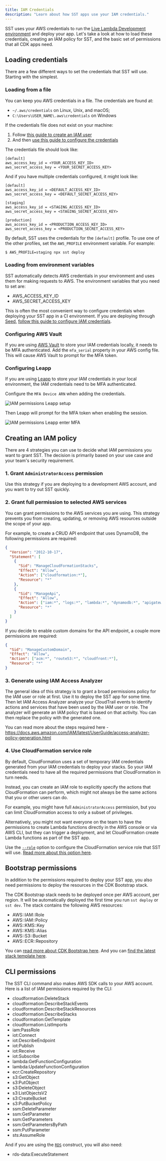 ```yaml
---
title: IAM Credentials
description: "Learn about how SST apps use your IAM credentials."
---
```


SST uses your AWS credentials to run the [Live Lambda Development environment](../live-lambda-development.md) and deploy your app. Let's take a look at how to load these credentials, creating an IAM policy for SST, and the basic set of permissions that all CDK apps need.

## Loading credentials

There are a few different ways to set the credentials that SST will use. Starting with the simplest.

### Loading from a file

You can keep you AWS credentials in a file. The credentials are found at:

- `~/.aws/credentials` on Linux, Unix, and macOS;
- `C:\Users\USER_NAME\.aws\credentials` on Windows

If the credentials file does not exist on your machine:

1. Follow [this guide to create an IAM user](https://sst.dev/chapters/create-an-iam-user.html)
2. And then [use this guide to configure the credentials](https://sst.dev/chapters/configure-the-aws-cli.html)

The credentials file should look like:

```
[default]
aws_access_key_id = <YOUR_ACCESS_KEY_ID>
aws_secret_access_key = <YOUR_SECRET_ACCESS_KEY>
```

And if you have multiple credentials configured, it might look like:

```
[default]
aws_access_key_id = <DEFAULT_ACCESS_KEY_ID>
aws_secret_access_key = <DEFAULT_SECRET_ACCESS_KEY>

[staging]
aws_access_key_id = <STAGING_ACCESS_KEY_ID>
aws_secret_access_key = <STAGING_SECRET_ACCESS_KEY>

[production]
aws_access_key_id = <PRODUCTION_ACCESS_KEY_ID>
aws_secret_access_key = <PRODUCTION_SECRET_ACCESS_KEY>
```

By default, SST uses the credentials for the `[default]` profile. To use one of the other profiles, set the `AWS_PROFILE` environment variable. For example:

```bash
$ AWS_PROFILE=staging npx sst deploy
```

### Loading from environment variables

SST automatically detects AWS credentials in your environment and uses them for making requests to AWS. The environment variables that you need to set are:

- AWS_ACCESS_KEY_ID
- AWS_SECRET_ACCESS_KEY

This is often the most convenient way to configure credentials when deploying your SST app in a CI environment. If you are deploying through [Seed](https://seed.run/), [follow this guide to configure IAM credentials](https://seed.run/docs/iam-credentials-per-stage).

### Configuring AWS Vault

If you are using [AWS Vault](https://github.com/99designs/aws-vault) to store your IAM credentials locally, it needs to be MFA authenticated. Add the `mfa_serial` property in your AWS config file. This will cause AWS Vault to prompt for the MFA token.

### Configuring Leapp

If you are using [Leapp](https://www.leapp.cloud) to store your IAM credentials in your local environment, the IAM credentials need to be MFA authenticated.

Configure the `MFA Device ARN` when adding the credentials.

![IAM permissions Leapp setup](/img/screens/iam-permissions-leapp-setup.png)

Then Leapp will prompt for the MFA token when enabling the session.

![IAM permissions Leapp enter MFA](/img/screens/iam-permissions-leapp-enter-mfa.png)

## Creating an IAM policy

There are 4 strategies you can use to decide what IAM permissions you want to grant SST. The decision is primarily based on your use case and your team's security requirement.

### 1. Grant `AdministratorAccess` permission

Use this strategy if you are deploying to a development AWS account, and you want to try out SST quickly.

### 2. Grant full permission to selected AWS services

You can grant permissions to the AWS services you are using. This strategy prevents you from creating, updating, or removing AWS resources outside the scope of your app.

For example, to create a CRUD API endpoint that uses DynamoDB, the following permissions are required:

```json
{
  "Version": "2012-10-17",
  "Statement": [
    {
      "Sid": "ManageCloudFormationStacks",
      "Effect": "Allow",
      "Action": ["cloudformation:*"],
      "Resource": "*"
    },
    {
      "Sid": "ManageApi",
      "Effect": "Allow",
      "Action": ["iam:*", "logs:*", "lambda:*", "dynamodb:*", "apigateway:*"],
      "Resource": "*"
    }
  ]
}
```

If you decide to enable custom domains for the API endpoint, a couple more permissions are required:

```json
{
  "Sid": "ManageCustomDomain",
  "Effect": "Allow",
  "Action": ["acm:*", "route53:*", "cloudfront:*"],
  "Resource": "*"
}
```

### 3. Generate using IAM Access Analyzer

The general idea of this strategy is to grant a broad permissions policy for the IAM user or role at first. Use it to deploy the SST app for some time. Then let IAM Access Analyzer analyze your CloudTrail events to identify actions and services that have been used by the IAM user or role. The analyzer will generate an IAM policy that is based on that activity. You can then replace the policy with the generated one.

You can read more about the steps required here - https://docs.aws.amazon.com/IAM/latest/UserGuide/access-analyzer-policy-generation.html

### 4. Use CloudFormation service role

By default, CloudFormation uses a set of temporary IAM credentials generated from your IAM credentials to deploy your stacks. So your IAM credentials need to have all the required permissions that CloudFormation in turn needs.

Instead, you can create an IAM role to explicitly specify the actions that CloudFormation can perform, which might not always be the same actions that you or other users can do.

For example, you might have full `AdministratorAccess` permission, but you can limit CloudFormation access to only a subset of privileges.

Alternatively, you might not want everyone on the team to have the permissions to create Lambda functions directly in the AWS console or via AWS CLI, but they can trigger a deployment, and let CloudFormation create Lambda functions as part of the SST app.

Use the [`--role`](../packages/sst.md#global-options) option to configure the CloudFormation service role that SST will use. [Read more about this option here](../packages/sst.md#global-options).

## Bootstrap permissions

In addition to the permissions required to deploy your SST app, you also need permissions to deploy the resources in the CDK Bootstrap stack.

The CDK Bootstrap stack needs to be deployed once per AWS account, per region. It will be automatically deployed the first time you run `sst deploy` or `sst dev`. The stack contains the following AWS resources:

- AWS::IAM::Role
- AWS::IAM::Policy
- AWS::KMS::Key
- AWS::KMS::Alias
- AWS::S3::Bucket
- AWS::ECR::Repository

You can [read more about CDK Bootstrap here](https://docs.aws.amazon.com/cdk/latest/guide/bootstrapping.html). And you can [find the latest stack template here](https://github.com/aws/aws-cdk/blob/master/packages/aws-cdk/lib/api/bootstrap/bootstrap-template.yaml).

## CLI permissions

The SST CLI command also makes AWS SDK calls to your AWS account. Here is a list of IAM permissions required by the CLI:
- cloudformation:DeleteStack
- cloudformation:DescribeStackEvents
- cloudformation:DescribeStackResources
- cloudformation:DescribeStacks
- cloudformation:GetTemplate
- cloudformation:ListImports
- iam:PassRole
- iot:Connect
- iot:DescribeEndpoint
- iot:Publish
- iot:Receive
- iot:Subscribe
- lambda:GetFunctionConfiguration
- lambda:UpdateFunctionConfiguration
- ecr:CreateRepository
- s3:GetObject
- s3:PutObject
- s3:DeleteObject
- s3:ListObjectsV2
- s3:CreateBucket
- s3:PutBucketPolicy
- ssm:DeleteParameter
- ssm:GetParameter
- ssm:GetParameters
- ssm:GetParametersByPath
- ssm:PutParameter
- sts:AssumeRole

And if you are using the [`RDS`](../constructs/RDS.md) construct, you will also need:
- rds-data:ExecuteStatement
